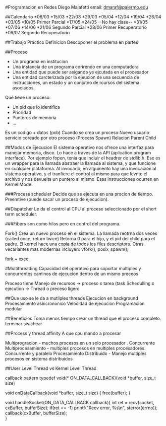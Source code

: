 #Programacion en Redes
Diego Malafetti
email: dmaraf@palermo.edu


##Calendario 
*08/03 
*15/03
*22/03
*29/03
*05/04
*12/04
*19/04
*26/04
*03/05
*10/05 Primer Parcial
*17/05
*24/05 --No hay clase--
*31/05
*07/06
*14/06 
*21/06 Segundo Parcial
*28/06 Primer Recuperatorio
*06/07 Segundo Recuperatorio
 
##Trabajo Práctico
Definicion 
Descoponer el problema en partes


##Proceso

* Un programa en institucion
* Una instancia de un programa corirendo en una computadora
* Una entidad que puede ser asiganda ye ejcutada en el procesador
* Una entidad carcterizada por la ejeucion de una secuencia de instrucciones, un estado y un conjutno de rcursos del sistema asociados.

Que tiene un proceso:
* Un pid que lo identifica
* Prioridad
* Punteros de memoria
* ...

Es un codigo + datos (pcb)
Cuando se crea un proceso
Nuevo usuario
servicio
coreado por otro proceso (Process Spawn)
    Relacion Parent Child


##Modos de Ejecucion
El sistema operativo nos ofrece una interfaz para manejar memoria, disco. Lo hace a traves de la API (aplication program interface).
Por ejemplo fopen, tenia que incluir el headrer de stdlib.h. Eso es un wrapper para la llamada abstraer la llamada al sistema, y que funcione en cualquier plataforma. Al invocarlo, en algumento hay una invocacion al sistema operativo, y el tranfiere el control al mismo para que levnte el archivo y nos devuelta un puntero al mismo. Esas instrucciones ocurren en Kernel Mode. 



###Process scheduler
Decide que se ejecuta en una procion de tiempo. Preemtive (puede sacar un proceso de ejecucion).

##Dispatcher
Le da el control al CPU al proceso seleccionado por el short term scheduler.

###Fibers
son como hilos pero en control del programa.


Fork()
Crea un nuevo proceso en el sistema. La llamada reotrna dos veces (called once, return twice)
Retorna 0 para el hijo, y el pid del child para el padre.
El kernel hace una copia de todos los files descriptors.
Otras vecariantes mas modernas incluyen: vfork(), posix_spawn();

fork + exec.


#Multithreading
Capacidad del operativo para soportar multiples y concurrentes caminos de ejecucion dentro de un mismo preceos

Proceso tiene
    Manejo de recursos -> proceso o tarea (task
    Schedulling o ejecution -> Thread o preceso ligero 
    
    
##Que uso se le da a mutliples threads
Ejecucion en background 
Procesamiento asincrononico
Velocidad de ejecucion
Programacion modular




##Beneficios
Toma menos tiempo crear un thread que el proceso completo.
terminar
swichear


##Process y thread affinity 
A que cpu mando a procesar


Multiprogracion - muchos procesos en un solo procesador . Concurrente
Multiprocesamiento - multiples procesos en multiples procesadores. Concurrente y paralelo
Procesamiento Distribuido - Manejo multiples procesos en sistema distribuidos

##User Level Thread vs Kernel Level Thread

callback pattern
typedef void(* ON_DATA_CALLBACK)(void *buffer, size_t size)

void onDataCallback(void *buffer, size_t size)
{
    free(buffer);
}


void handleSocket(ON_DATA_CALLBACK callback){
    int ret = recv(socket, cxBuffer, bufferSize);
    if(ret == -1) printf("Recv error, %s\n", sterror(errno));
    callback(cxBuffer, bufferSize);    
}
